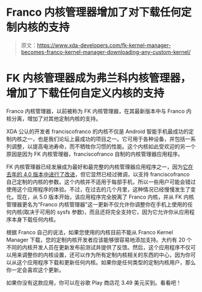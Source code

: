 # Franco 内核管理器增加了对下载任何定制内核的支持

> 原文：<https://www.xda-developers.com/fk-kernel-manager-becomes-franco-kernel-manager-downloading-any-custom-kernel/>

# FK 内核管理器成为弗兰科内核管理器，增加了下载任何自定义内核的支持

Franco 内核管理器，以前被称为 FK 内核管理器，在其最新版本中与 Franco 内核分离，增加了对其他定制内核的支持。

XDA 公认的开发者 franciscofranco 的内核不仅是 Android 智能手机最成功的定制内核之一，也是我们论坛上最成功的项目之一。它可用于各种设备，并包括一系列调整，以提高电池寿命，而不牺牲你习惯的性能。这个内核如此受欢迎的另一个原因是因为 FK 内核管理器，franciscofranco 自制的内核管理器应用程序。

FK 内核管理器已经发展成为最好和最完整的内核管理器应用程序之一，因为[它在去年的 4.0 版本中进行了改进](https://www.xda-developers.com/franco-kernel-manager-4-0/)，但它显然已经过微调，以支持 franciscofranco 自己定制的内核的参数。这个内核并不适用于每部手机，所以一些用户可能会错过使用这个应用程序的体验。不过，在过去的几个月里，这种情况已经慢慢发生了变化。现在，从 5.0 版本开始，该应用程序完全脱离了 Franco 内核，并从 FK 内核管理器更名为“Franco 内核管理器”这一更新不仅允许你调整你在手机上使用的任何内核(取决于可用的 sysfs 参数)，而且还将完全支持它，因为它允许你从应用程序本身下载任何内核。

根据 Franco 自己的说法，如果您使用的内核目前不能从 Franco Kernel Manager 下载，您的定制内核开发者应该能够很容易地添加支持。大约有 20 个不同的内核开发人员在更新发布前测试并提供了反馈。然后，这个应用程序不仅可以用来调整你的内核设置，还可以作为所有定制内核相关的东西的中心，因为你可以从这个应用程序下载和更新任何内核。如果你是任何类型的定制内核用户，那么你一定会喜欢这个更新。

如果你没有这款应用，你可以在谷歌 Play 商店花 3.49 美元买到。看看吧！